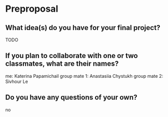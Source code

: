 # Preproposal

## What idea(s) do you have for your final project?

TODO

## If you plan to collaborate with one or two classmates, what are their names?

me: Katerina Papamichail
group mate 1: Anastasiia Chystukh
group mate 2: Sivhour Le


## Do you have any questions of your own?

no
